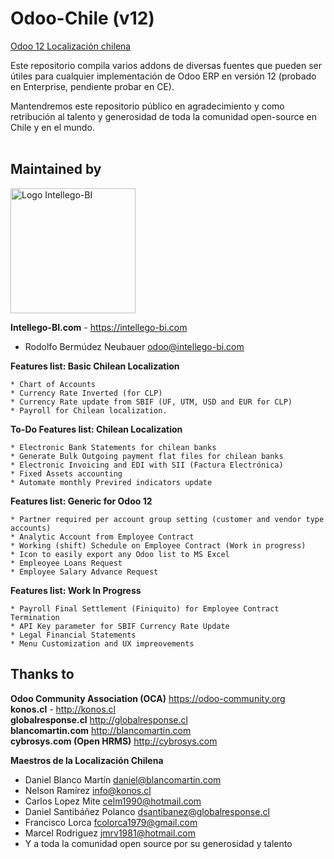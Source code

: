 # Odoo-Chile (v12)
<u>Odoo 12 Localización chilena</u>

Este repositorio compila varios addons de diversas fuentes que pueden ser útiles para cualquier implementación de Odoo ERP en versión 12 (probado en Enterprise, pendiente probar en CE). 

Mantendremos este repositorio público en agradecimiento y como retribución al talento y generosidad de toda la comunidad open-source en Chile y en el mundo. <br><br>

## Maintained by
<p>
<img width="200" alt="Logo Intellego-BI" src="https://i2.wp.com/intellego-bi.com/ws/wp-content/uploads/2016/05/Intellego-BI-112x35.jpg" />
</p>

**Intellego-BI.com** - https://intellego-bi.com
 - Rodolfo Bermúdez Neubauer <odoo@intellego-bi.com>


**Features list: Basic Chilean Localization**

    * Chart of Accounts
    * Currency Rate Inverted (for CLP)
    * Currency Rate update from SBIF (UF, UTM, USD and EUR for CLP)
    * Payroll for Chilean localization.

**To-Do Features list: Chilean Localization**

    * Electronic Bank Statements for chilean banks
    * Generate Bulk Outgoing payment flat files for chilean banks
    * Electronic Invoicing and EDI with SII (Factura Electrónica)
    * Fixed Assets accounting
    * Automate monthly Previred indicators update 

**Features list: Generic for Odoo 12**

    * Partner required per account group setting (customer and vendor type accounts)
    * Analytic Account from Employee Contract
    * Working (shift) Schedule on Employee Contract (Work in progress)
    * Icon to easily export any Odoo list to MS Excel
    * Empleoyee Loans Request
    * Employee Salary Advance Request

**Features list: Work In Progress**

    * Payroll Final Settlement (Finiquito) for Employee Contract Termination
    * API Key parameter for SBIF Currency Rate Update
    * Legal Financial Statements
    * Menu Customization and UX impreovements


## Thanks to
 
 **Odoo Community Association (OCA)** https://odoo-community.org <br>
 **konos.cl** - http://konos.cl <br>
 **globalresponse.cl** http://globalresponse.cl <br>
 **blancomartin.com** http://blancomartin.com <br>
 **cybrosys.com (Open HRMS)** http://cybrosys.com


 **Maestros de la Localización Chilena**
 - Daniel Blanco Martín <daniel@blancomartin.com>
 - Nelson Ramírez <info@konos.cl>
 - Carlos Lopez Mite <celm1990@hotmail.com>
 - Daniel Santibáñez Polanco <dsantibanez@globalresponse.cl>
 - Francisco Lorca <fcolorca1979@gmail.com>
 - Marcel Rodriguez <jmrv1981@hotmail.com>
 - Y a toda la comunidad open source por su generosidad y talento
